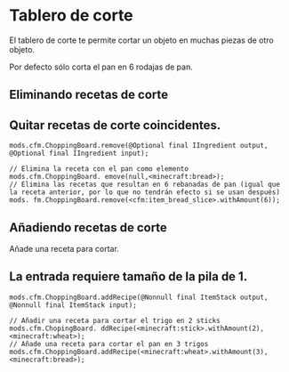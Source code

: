 # Tablero de corte

El tablero de corte te permite cortar un objeto en muchas piezas de otro objeto.

Por defecto sólo corta el pan en 6 rodajas de pan.

## Eliminando recetas de corte

## Quitar recetas de corte coincidentes.

```zenscript
mods.cfm.ChoppingBoard.remove(@Optional final IIngredient output, @Optional final IIngredient input);

// Elimina la receta con el pan como elemento
mods.cfm.ChoppingBoard. emove(null,<minecraft:bread>);
// Elimina las recetas que resultan en 6 rebanadas de pan (igual que la receta anterior, por lo que no tendrán efecto si se usan después)
mods. fm.ChoppingBoard.remove(<cfm:item_bread_slice>.withAmount(6));
```

## Añadiendo recetas de corte

Añade una receta para cortar.

## La entrada requiere tamaño de la pila de 1.

```zenscript
mods.cfm.ChoppingBoard.addRecipe(@Nonnull final ItemStack output, @Nonnull final ItemStack input);

// Añadir una receta para cortar el trigo en 2 sticks
mods.cfm.ChopingBoard. ddRecipe(<minecraft:stick>.withAmount(2),<minecraft:wheat>);
// Añade una receta para cortar el pan en 3 trigos
mods.cfm.ChoppingBoard.addRecipe(<minecraft:wheat>.withAmount(3),<minecraft:bread>);
```